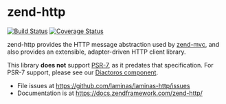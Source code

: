 # zend-http

[![Build Status](https://secure.travis-ci.org/laminas/laminas-http.svg?branch=master)](https://secure.travis-ci.org/laminas/laminas-http)
[![Coverage Status](https://coveralls.io/repos/github/laminas/laminas-http/badge.svg?branch=master)](https://coveralls.io/github/laminas/laminas-http?branch=master)

zend-http provides the HTTP message abstraction used by
[zend-mvc](https://docs.zendframework.com/zend-mvc/), and also provides an
extensible, adapter-driven HTTP client library.

This library **does not** support [PSR-7](http://www.php-fig.org/psr/psr-7), as
it predates that specification. For PSR-7 support, please see our
[Diactoros component](https://docs.zendframework.com/zend-diactoros/).

- File issues at https://github.com/laminas/laminas-http/issues
- Documentation is at https://docs.zendframework.com/zend-http/
